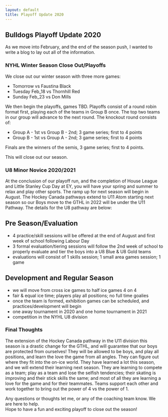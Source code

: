 ```yaml
---
layout: default
title: Playoff Update 2020
---
```


## Bulldogs Playoff Update 2020

As we move into February, and the end of the season push, I wanted to write a blog to lay out all of the information.

### NYHL Winter Season Close Out/Playoffs

We close out our winter season with three more games:
- Tomorrow vs Faustina Black
- Tuesday Feb_18 vs Thornhill Red
- Sunday Feb_23 vs Don Mills

We then begin the playoffs, games TBD. Playoffs consist of a round robin format first, playing each of the teams in Group B once. The top two teams in our group will advance to the next round. The knockout round consists of:

- Group A - 1st vs Group B - 2nd; 3 game series; first to 4 points
- Group B - 1st vs Group A - 2nd; 3 game series; first to 4 points

Finals are the winners of the semis, 3 game series; first to 4 points.

This will close out our season.

### U8 Minor Novice 2020/2021

At the conclusion of our playoff run, and the completion of House League and Little Stanley Cup Day at EY, you will have your spring and summer to relax and play other sports. The ramp up for next season will begin in August. The Hockey Canada pathways extend to U11 Atom starting next season so our Boys move to the GTHL in 2022 will be under the U11 Pathway. The details for the U8 pathway are below:

## Pre Season/Evaluation
- 4 practice/skill sessions will be offered at the end of August and first week of school following Labour Day
- 3 formal evaluation/tiering sessions will follow the 2nd week of school to properly evaluate and tier the boys into a U8 Blue & U8 Gold teams
- evaluations will consist of 1 skills session; 1 small area games session; 1 game
## Development and Regular Season
- we will move from cross ice games to half ice games 4 on 4
- fair & equal ice time; players play all positions; no full time goalies
- once the team is formed, exhibition games can be scheduled, and practices/development will begin
- one away tournament in 2020 and one home tournament in 2021
- competition in the NYHL U8 division

### Final Thoughts

The extension of the Hockey Canada pathway in the U11 division this season is a drastic change for the GTHL, and will guarantee that our boys are protected from ourselves! They will be allowed to be boys, and play all positions, and learn the love the game from all angles. They can figure out where they fit into the on-ice world. They have learned a lot this season, and we will extend their learning next season. They are learning to compete as a team; play as a team and lose the selfish tendencies; their skating is improving and their stick skills the same; and most of all they are learning a love for the game and for their teammates. Teams support each other and work together to bring out the power of 4 vs the power of 1.

Any questions or thoughts let me, or any of the coaching team know. We are here to help.  
Hope to have a fun and exciting playoff to close out the season!
